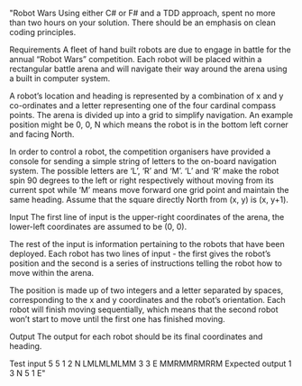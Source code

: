 "Robot Wars
Using either C# or F# and a TDD approach, spent no more than two hours on your solution. There should be an emphasis on clean coding principles.

Requirements
A fleet of hand built robots are due to engage in battle for the annual “Robot Wars” competition. Each robot will be placed within a rectangular battle arena and will navigate their way around the arena using a built in computer system.

A robot’s location and heading is represented by a combination of x and y co-ordinates and a letter representing one of the four cardinal compass points. The arena is divided up into a grid to simplify navigation. An example position might be 0, 0, N which means the robot is in the bottom left corner and facing North.

In order to control a robot, the competition organisers have provided a console for sending a simple string of letters to the on-board navigation system. The possible letters are ‘L’, ‘R’ and ‘M’. ‘L’ and ‘R’ make the robot spin 90 degrees to the left or right respectively without moving from its current spot while ‘M’ means move forward one grid point and maintain the same heading. Assume that the square directly North from (x, y) is (x, y+1).

Input
The first line of input is the upper-right coordinates of the arena, the lower-left coordinates are assumed to be (0, 0).

The rest of the input is information pertaining to the robots that have been deployed. Each robot has two lines of input - the first gives the robot’s position and the second is a series of instructions telling the robot how to move within the arena.

The position is made up of two integers and a letter separated by spaces, corresponding to the x and y coordinates and the robot’s orientation. Each robot will finish moving sequentially, which means that the second robot won’t start to move until the first one has finished moving.

Output
The output for each robot should be its final coordinates and heading.

Test input
5 5
1 2 N
LMLMLMLMM
3 3 E
MMRMMRMRRM
Expected output
1 3 N
5 1 E"
